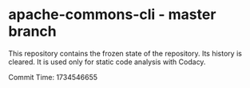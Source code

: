 # apache-commons-cli - master branch

This repository contains the frozen state of the repository.
Its history is cleared. It is used only for static code
analysis with Codacy.

Commit Time: 1734546655